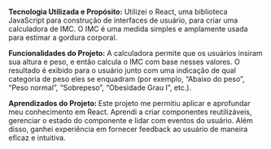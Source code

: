 <b>Tecnologia Utilizada e Propósito:</b> Utilizei o React, uma biblioteca JavaScript para construção de interfaces de usuário, para criar uma calculadora de IMC. O IMC é uma medida simples e amplamente usada para estimar a gordura corporal.

<b> Funcionalidades do Projeto:</b> A calculadora permite que os usuários insiram sua altura e peso, e então calcula o IMC com base nesses valores. O resultado é exibido para o usuário junto com uma indicação de qual categoria de peso eles se enquadram (por exemplo, “Abaixo do peso”, “Peso normal”, “Sobrepeso”, “Obesidade Grau I”, etc.).

<b> Aprendizados do Projeto:  </b>Este projeto me permitiu aplicar e aprofundar meu conhecimento em React. Aprendi a criar componentes reutilizáveis, gerenciar o estado do componente e lidar com eventos do usuário. Além disso, ganhei experiência em fornecer feedback ao usuário de maneira eficaz e intuitiva.
